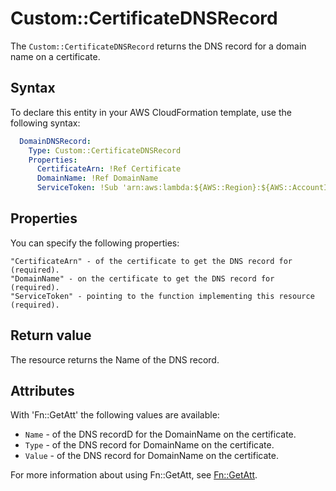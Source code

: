 # Custom::CertificateDNSRecord
The `Custom::CertificateDNSRecord` returns the DNS record for a domain name on a certificate.

## Syntax
To declare this entity in your AWS CloudFormation template, use the following syntax:

```yaml
  DomainDNSRecord:
    Type: Custom::CertificateDNSRecord
    Properties:
      CertificateArn: !Ref Certificate
      DomainName: !Ref DomainName
      ServiceToken: !Sub 'arn:aws:lambda:${AWS::Region}:${AWS::AccountId}:function:binxio-cfn-certificate-provider'
```

## Properties
You can specify the following properties:

    "CertificateArn" - of the certificate to get the DNS record for (required).
    "DomainName" - on the certificate to get the DNS record for (required).
    "ServiceToken" - pointing to the function implementing this resource (required).
 
## Return value
The resource returns the Name of the DNS record.  

## Attributes
With 'Fn::GetAtt' the following values are available:

- `Name` - of the DNS recordD for the DomainName on the certificate.
- `Type` - of the DNS record for DomainName on the certificate.
- `Value` - of the DNS record for DomainName on the certificate.

For more information about using Fn::GetAtt, see [Fn::GetAtt](http://docs.aws.amazon.com/AWSCloudFormation/latest/UserGuide/intrinsic-function-reference-getatt.html).
